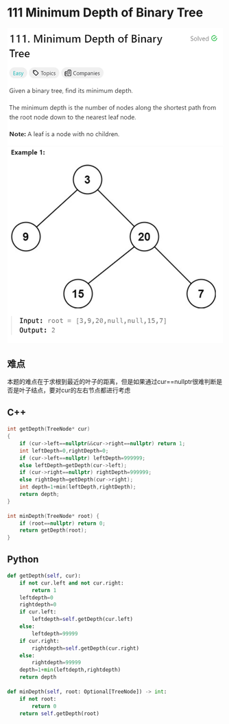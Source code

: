# 111 Minimum Depth of Binary Tree
![alt text](image.png)
![alt text](image-1.png)

## 难点
本题的难点在于求根到最近的叶子的距离，但是如果通过cur==nullptr很难判断是否是叶子结点，要对cur的左右节点都进行考虑

## C++
``` C++
int getDepth(TreeNode* cur)
{
    if (cur->left==nullptr&&cur->right==nullptr) return 1;
    int leftDepth=0,rightDepth=0;
    if (cur->left==nullptr) leftDepth=999999;
    else leftDepth=getDepth(cur->left);
    if (cur->right==nullptr) rightDepth=999999;
    else rightDepth=getDepth(cur->right);
    int depth=1+min(leftDepth,rightDepth);
    return depth;
}

int minDepth(TreeNode* root) {
    if (root==nullptr) return 0;
    return getDepth(root);
}
```

## Python
``` Python
def getDepth(self, cur):
    if not cur.left and not cur.right:
        return 1
    leftdepth=0
    rightdepth=0
    if cur.left:
        leftdepth=self.getDepth(cur.left)
    else:
        leftdepth=99999
    if cur.right:
        rightdepth=self.getDepth(cur.right)
    else:
        rightdepth=99999
    depth=1+min(leftdepth,rightdepth)
    return depth
    
def minDepth(self, root: Optional[TreeNode]) -> int:
    if not root:
        return 0
    return self.getDepth(root)
```